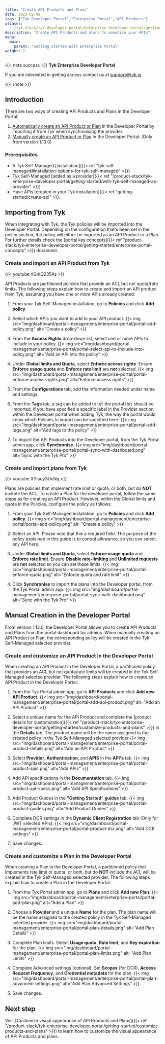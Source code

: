 ```yaml
---
title: "Create API Products and Plans"
date: 2022-02-08
tags: ["Tyk Developer Portal","Enterprise Portal","API Products"]
aliases:
  - /tyk-stack/tyk-developer-portal/enterprise-developer-portal/getting-started-with-enterprise-portal/create-api-product-and-plan
description: "Create API Products and plans to monetize your APIs"
menu:
  main:
    parent: "Getting Started With Enterprise Portal"
weight: 2
---
```


{{< note success >}}
**Tyk Enterprise Developer Portal**

If you are interested in getting access contact us at [support@tyk.io](<mailto:support@tyk.io?subject=Tyk Enterprise Portal Beta>)

{{< /note >}}

## Introduction
There are two ways of creating API Products and Plans in the Developer Portal:

1. [Automatically create an API Product or Plan](#importing-from-tyk) in the Developer Portal by importing it from Tyk when synchronising the provider.
2. [Manually create an API Product or Plan](#manual-creation-in-the-developer-portal) in the Developer Portal. (Only from version 1.13.0)

### Prerequisites
- A Tyk Self-Managed [installation]({{< ref "tyk-self-managed#installation-options-for-tyk-self-managed" >}})
- Tyk Self-Managed [added as a provider]({{< ref "/product-stack/tyk-enterprise-developer-portal/getting-started/with-tyk-self-managed-as-provider" >}})
- Have APIs [created in your Tyk installation]({{< ref "getting-started/create-api" >}}.

## Importing from Tyk

When integrating with Tyk, the Tyk policies will be imported into the Developer Portal. Depending on the configuration that's been set in the policy section, the policy will either be imported as an API Product or a Plan. For further details check the [portal key concepts]({{< ref "product-stack/tyk-enterprise-developer-portal/getting-started/enterprise-portal-concepts" >}}) document.

### Create and import an API Product from Tyk

{{< youtube rIGnIQ235As >}}

API Products are partitioned policies that provide an ACL but not quota/rate limits.
The following steps explain how to create and import an API product from Tyk, assuming you have one or more APIs already created:

1. From your Tyk Self-Managed installation, go to **Policies** and click **Add policy**.
2. Select which APIs you want to add to your API product.
{{< img src="img/dashboard/portal-management/enterprise-portal/portal-add-policy.png" alt="Create a policy" >}}

3. From the **Access Rights** drop-down list, select one or more APIs to include in your policy.
{{< img src="img/dashboard/portal-management/enterprise-portal/portal-select-api-to-include-into-policy.png" alt="Add an API into the policy" >}}

4. Under **Global limits and Quota**, select **Enforce access rights**. Ensure **Enforce usage quota** and **Enforce rate limit** are **not** selected.
{{< img src="img/dashboard/portal-management/enterprise-portal/portal-enforce-access-rights.png" alt="Enforce access rights" >}}

5. From the **Configurations** tab, add the information needed under name and settings.
6. From the **Tags** tab, a tag can be added to tell the portal this should be imported. If you have specified a specific label in the Provider section within the Developer portal when adding Tyk, the way the portal would know which Policies to import can be specified here.
{{< img src="img/dashboard/portal-management/enterprise-portal/portal-add-tags.png" alt="Add tags to the policy" >}}

7. To import the API Products into the Developer portal, from the Tyk Portal admin app, click **Synchronise**.
{{< img src="img/dashboard/portal-management/enterprise-portal/portal-sync-with-dashboard.png" alt="Sync with the Tyk Pro" >}}


### Create and import plans from Tyk

{{< youtube XYlaqy3UuNg >}}

Plans are policies that implement rate limit or quota, or both, but do **NOT** include the ACL.
To create a Plan for the developer portal, follow the same steps as for creating an API Product. However, within the Global limits and quota in the Policies, configure the policy as follows:

1. From your Tyk Self-Managed installation, go to **Policies** and click **Add policy**.
{{< img src="img/dashboard/portal-management/enterprise-portal/portal-add-policy.png" alt="Create a policy" >}}

2. Select an API. Please note that this a required field. The purpose of the policy explained in this guide is to control allowance, so you can select any API here.
3.  Under **Global limits and Quota**, select **Enforce usage quota** and **Enforce rate limit**. Ensure **Disable rate-limiting** and **Unlimited requests** are **not** selected so you can set these limits.
{{< img src="img/dashboard/portal-management/enterprise-portal/portal-enforce-quota.png" alt="Enforce quota and rate limit" >}}

4.  Click **Synchronise** to import the plans into the Developer portal, from the Tyk Portal admin app.
{{< img src="img/dashboard/portal-management/enterprise-portal/portal-sync-with-dashboard.png" alt="Sync with the Tyk Pro" >}}

## Manual Creation in the Developer Portal

From version 1.13.0, the Developer Portal allows you to create API Products and Plans from the portal dashboard for admins. When manually creating an API Product or Plan, the corresponding policy will be created in the Tyk Self-Managed selected provider.

### Create and customize an API Product in the Developer Portal

When creating an API Product in the Developer Portal, a partitioned policy that provides an ACL but not quota/rate limits will be created in the Tyk Self-Managed selected provider. The following steps explain how to create an API Product in the Developer Portal:

1. From the Tyk Portal admin app, go to **API Products** and click **Add new API Product**.
{{< img src="img/dashboard/portal-management/enterprise-portal/portal-add-api-product.png" alt="Add an API Product" >}}

2. Select a unique name for the API Product and complete the [product details for customization]({{< ref "/product-stack/tyk-enterprise-developer-portal/getting-started/customize-products-and-plans" >}}) in the **Details** tab. The product name will be the name assigned to the created policy in the Tyk Self-Managed selected provider
{{< img src="img/dashboard/portal-management/enterprise-portal/portal-product-details.png" alt="Add an API Product" >}}

3. Select **Provider**, **Authentication**, and **APIS** in the **API's** tab.
{{< img src="img/dashboard/portal-management/enterprise-portal/portal-product-apis.png" alt="Add APIs" >}}

4. Add API specifications in the **Documentation** tab.
{{< img src="img/dashboard/portal-management/enterprise-portal/portal-product-api-specs.png" alt="Add API Specifications" >}}

5. Add Product Guides in the **"Getting Started" guides** tab.
{{< img src="img/dashboard/portal-management/enterprise-portal/portal-product-guides.png" alt="Add Product Guides" >}}

6. Complete DCR settings in the **Dynamic Client Registration** tab (Only for JWT selected APIs).
{{< img src="img/dashboard/portal-management/enterprise-portal/portal-product-dcr.png" alt="Add DCR settings" >}}

7. Save changes.

### Create and customize a Plan in the Developer Portal

When creating a Plan in the Developer Portal, a partitioned policy that implements rate limit or quota, or both, but do **NOT** include the ACL will be created in the Tyk Self-Managed selected provider. The following steps explain how to create a Plan in the Developer Portal:

1. From the Tyk Portal admin app, go to **Plans** and click **Add new Plan**.
{{< img src="img/dashboard/portal-management/enterprise-portal/portal-add-plan.png" alt="Add a Plan" >}}

2. Choose a **Provider** and a unique **Name** for the plan. The plan name will be the name assigned to the created policy in the Tyk Self-Managed selected provider.
{{< img src="img/dashboard/portal-management/enterprise-portal/portal-plan-details.png" alt="Add Plan Details" >}}

3. Complete Plan limits. Select **Usage quota**, **Rate limit**, and **Key expiration** for the plan.
{{< img src="img/dashboard/portal-management/enterprise-portal/portal-plan-limits.png" alt="Add Plan Limits" >}}

4. Complete Advanced settings (optional). Set **Scopes** (for DCR), **Access Request Frequency**, and **Credential metadata** for the plan.
{{< img src="img/dashboard/portal-management/enterprise-portal/portal-plan-advanced-settings.png" alt="Add Plan Advanced Settings" >}}

5. Save changes.


## Next step

Visit [Customize visual appearance of API Products and Plans]({{< ref "/product-stack/tyk-enterprise-developer-portal/getting-started/customize-products-and-plans" >}}) to learn how to customize the visual appearance of API Products and plans.
